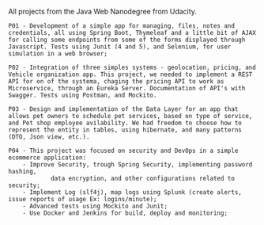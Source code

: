 All projects from the Java Web Nanodegree from Udacity.

	P01 - Development of a simple app for managing, files, notes and credentials, all using Spring Boot, Thymeleaf and a little bit of AJAX for calling some endpoints from some of the forms displayed through Javascript. Tests using Junit (4 and 5), and Selenium, for user simulation in a web browser;

	P02 - Integration of three simples systems - geolocation, pricing, and Vehicle organization app. This project, we needed to implement a REST API for on of the systema, chaging the pricing API to work as Microservice, through an Eureka Server. Documentation of API's with Swagger. Tests using Postman, and Mockito. 

	P03 - Design and implementation of the Data Layer for an app that allows pet owners to schedule pet services, based on type of service, and Pet shop employee avilability. We had freedom to choose how to represent the entity in tables, using hibernate, and many patterns (DTO, Json view, etc.).

	P04 - This project was focused on security and DevOps in a simple ecommerce application:
		- Improve Security, trough Spring Security, implementing password hashing, 
				data encryption, and other configurations related to security;
		- Implement Log (slf4j), map logs using Splunk (create alerts, issue reports of usage Ex: logins/minute);
		- Advanced tests using Mockito and Junit;
		- Use Docker and Jenkins for build, deploy and monitoring;
